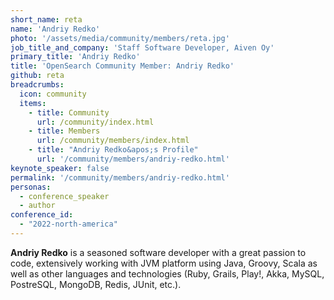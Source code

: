 ```yaml
---
short_name: reta
name: 'Andriy Redko'
photo: '/assets/media/community/members/reta.jpg'
job_title_and_company: 'Staff Software Developer, Aiven Oy'
primary_title: 'Andriy Redko'
title: 'OpenSearch Community Member: Andriy Redko'
github: reta
breadcrumbs:
  icon: community
  items:
    - title: Community
      url: /community/index.html
    - title: Members
      url: /community/members/index.html
    - title: "Andriy Redko&apos;s Profile"
      url: '/community/members/andriy-redko.html'
keynote_speaker: false
permalink: '/community/members/andriy-redko.html'
personas:
  - conference_speaker
  - author
conference_id:
  - "2022-north-america"
---
```


**Andriy Redko** is a seasoned software developer with a great passion to code, extensively working with JVM platform using Java, Groovy, Scala as well as other languages and technologies (Ruby, Grails, Play!, Akka, MySQL, PostreSQL, MongoDB, Redis, JUnit, etc.).
